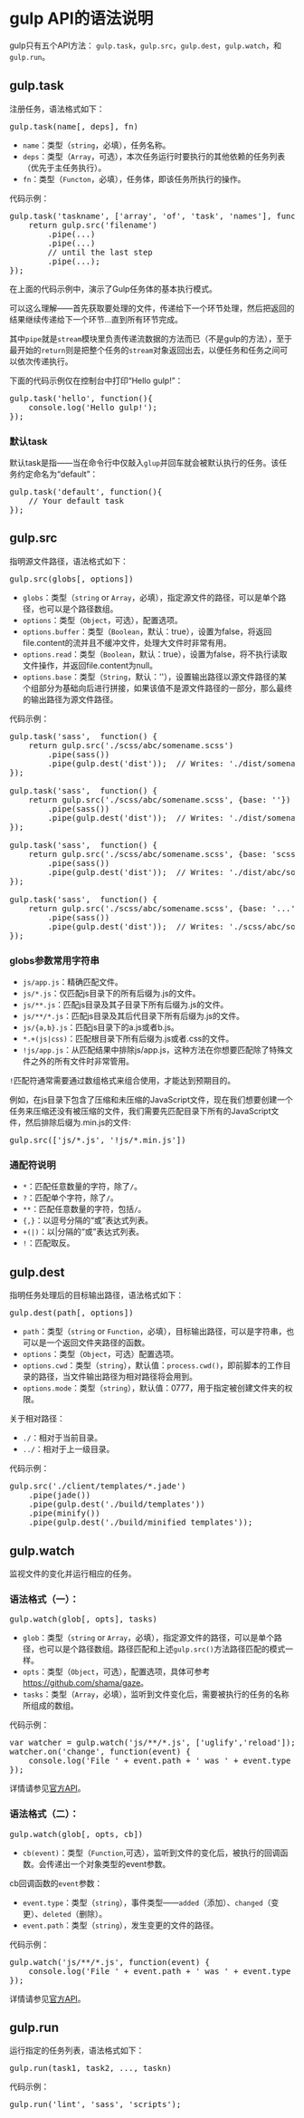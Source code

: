# gulp API的语法说明

gulp只有五个API方法： `gulp.task`，`gulp.src`，`gulp.dest`，`gulp.watch`，和`gulp.run`。

## gulp.task

注册任务，语法格式如下：

<pre class="jsCode">
gulp.task(name[, deps], fn)
</pre>

* `name`：类型（`string`，必填），任务名称。
* `deps`：类型（`Array`，可选），本次任务运行时要执行的其他依赖的任务列表（优先于主任务执行）。
* `fn`：类型（`Functon`，必填），任务体，即该任务所执行的操作。

代码示例：

<pre class="jsCode">
gulp.task('taskname', ['array', 'of', 'task', 'names'], function() {
	return gulp.src('filename')
		.pipe(...)
		.pipe(...)
		// until the last step
		.pipe(...);
});
</pre>

在上面的代码示例中，演示了Gulp任务体的基本执行模式。

可以这么理解——首先获取要处理的文件，传递给下一个环节处理，然后把返回的结果继续传递给下一个环节...直到所有环节完成。

其中`pipe`就是`stream`模块里负责传递流数据的方法而已（不是gulp的方法），至于最开始的`return`则是把整个任务的`stream`对象返回出去，以便任务和任务之间可以依次传递执行。

下面的代码示例仅在控制台中打印“Hello gulp!”：

<pre class="jsCode">
gulp.task('hello', function(){
	console.log('Hello gulp!');
});
</pre>

### 默认task

默认task是指——当在命令行中仅敲入`glup`并回车就会被默认执行的任务。该任务约定命名为“default”：

<pre class="jsCode">
gulp.task('default', function(){
	// Your default task
});
</pre>

## gulp.src

指明源文件路径，语法格式如下：

<pre class="jsCode">
gulp.src(globs[, options])
</pre>

* `globs`：类型（`string` or `Array`，必填），指定源文件的路径，可以是单个路径，也可以是个路径数组。
* `options`：类型（`Object`，可选），配置选项。
* `options.buffer`：类型（`Boolean`，默认：true），设置为false，将返回file.content的流并且不缓冲文件，处理大文件时非常有用。
* `options.read`：类型（`Boolean`，默认：true），设置为false，将不执行读取文件操作，并返回file.content为null。
* `options.base`：类型（`String`，默认：''），设置输出路径以源文件路径的某个组部分为基础向后进行拼接，如果该值不是源文件路径的一部分，那么最终的输出路径为源文件路径。

代码示例：

<pre class="jsCode">
gulp.task('sass',  function() {
    return gulp.src('./scss/abc/somename.scss')
        .pipe(sass())
        .pipe(gulp.dest('dist'));  // Writes: './dist/somename.css'
});

gulp.task('sass',  function() {
    return gulp.src('./scss/abc/somename.scss', {base: ''})
        .pipe(sass())
        .pipe(gulp.dest('dist'));  // Writes: './dist/somename.css'
});

gulp.task('sass',  function() {
    return gulp.src('./scss/abc/somename.scss', {base: 'scss/'})
        .pipe(sass())
        .pipe(gulp.dest('dist'));  // Writes: './dist/abc/somename.css'
});

gulp.task('sass',  function() {
    return gulp.src('./scss/abc/somename.scss', {base: '...'})
        .pipe(sass())
        .pipe(gulp.dest('dist'));  // Writes: './scss/abc/somename.css'
});
</pre>

### globs参数常用字符串

* `js/app.js`：精确匹配文件。
* `js/*.js`：仅匹配js目录下的所有后缀为.js的文件。
* `js/**.js`：匹配js目录及其子目录下所有后缀为.js的文件。
* `js/**/*.js`：匹配js目录及其后代目录下所有后缀为.js的文件。
* `js/{a,b}.js`：匹配js目录下的a.js或者b.js。
* `*.+(js|css)`：匹配根目录下所有后缀为.js或者.css的文件。
* `!js/app.js`：从匹配结果中排除js/app.js，这种方法在你想要匹配除了特殊文件之外的所有文件时非常管用。

`!`匹配符通常需要通过数组格式来组合使用，才能达到预期目的。

例如，在js目录下包含了压缩和未压缩的JavaScript文件，现在我们想要创建一个任务来压缩还没有被压缩的文件，我们需要先匹配目录下所有的JavaScript文件，然后排除后缀为.min.js的文件:

<pre class="jsCode">
gulp.src(['js/*.js', '!js/*.min.js'])
</pre>

### 通配符说明

* `*`：匹配任意数量的字符，除了`/`。
* `?`：匹配单个字符，除了`/`。
* `**`：匹配任意数量的字符，包括`/`。
* `{,}`：以逗号分隔的“或”表达式列表。
* `+(|)`：以|分隔的“或”表达式列表。
* `!`：匹配取反。


## gulp.dest

指明任务处理后的目标输出路径，语法格式如下：

<pre class="jsCode">
gulp.dest(path[, options])
</pre>

* `path`：类型（`string` or `Function`，必填），目标输出路径，可以是字符串，也可以是一个返回文件夹路径的函数。
* `options`：类型（`Object`，可选）配置选项。
* `options.cwd`：类型（`string`），默认值：`process.cwd()`，即前脚本的工作目录的路径，当文件输出路径为相对路径将会用到。
* `options.mode`：类型（`string`），默认值：0777，用于指定被创建文件夹的权限。

关于相对路径：

* `./`：相对于当前目录。
* `../`：相对于上一级目录。

代码示例：

<pre class="jsCode">
gulp.src('./client/templates/*.jade')
	.pipe(jade())
	.pipe(gulp.dest('./build/templates'))
	.pipe(minify())
	.pipe(gulp.dest('./build/minified_templates'));
</pre>

## gulp.watch

监视文件的变化并运行相应的任务。


### 语法格式（一）：

<pre class="jsCode">
gulp.watch(glob[, opts], tasks)
</pre>

* `glob`：类型（`string` or `Array`，必填），指定源文件的路径，可以是单个路径，也可以是个路径数组。路径匹配和上述`gulp.src()`方法路径匹配的模式一样。
* `opts`：类型（`Object`，可选），配置选项，具体可参考<https://github.com/shama/gaze>。
* `tasks`：类型（`Array`，必填），监听到文件变化后，需要被执行的任务的名称所组成的数组。

代码示例：

<pre class="jsCode">
var watcher = gulp.watch('js/**/*.js', ['uglify','reload']);
watcher.on('change', function(event) {
	console.log('File ' + event.path + ' was ' + event.type + ', running tasks...');
});
</pre>

详情请参见[官方API](https://github.com/gulpjs/gulp/blob/master/docs/API.md#gulpwatchglob-opts-tasks)。


### 语法格式（二）：

<pre class="jsCode">
gulp.watch(glob[, opts, cb])
</pre>

* `cb(event)`：类型（`Function`,可选），监听到文件的变化后，被执行的回调函数。会传递出一个对象类型的event参数。

cb回调函数的`event`参数：

* `event.type`：类型（`string`），事件类型——`added`（添加）、`changed`（变更）、`deleted`（删除）。
* `event.path`：类型（`string`），发生变更的文件的路径。

代码示例：

<pre class="jsCode">
gulp.watch('js/**/*.js', function(event) {
	console.log('File ' + event.path + ' was ' + event.type + ', running tasks...');
});
</pre>

详情请参见[官方API](https://github.com/gulpjs/gulp/blob/master/docs/API.md#gulpwatchglob-opts-cb)。


## gulp.run

运行指定的任务列表，语法格式如下：

<pre class="jsCode">
gulp.run(task1, task2, ..., taskn)
</pre>

代码示例：

<pre class="jsCode">
gulp.run('lint', 'sass', 'scripts');
</pre>